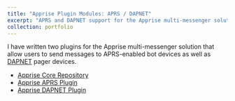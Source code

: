 ```yaml
---
title: "Apprise Plugin Modules: APRS / DAPNET"
excerpt: "APRS and DAPNET support for the Apprise multi-messenger solution<br/><img src='/images/apprise-program-image.jpg'>"
collection: portfolio
---
```


I have written two plugins for the Apprise multi-messenger solution that allow users to send messages to APRS-enabled bot devices as well as [DAPNET](https://hampager.de) pager devices.

- [Apprise Core Repository](https://github.com/caronc/apprise)
- [Apprise APRS Plugin](https://github.com/caronc/apprise/wiki/Notify_aprs)
- [Apprise DAPNET Plugin](https://github.com/caronc/apprise/wiki/Notify_dapnet)
